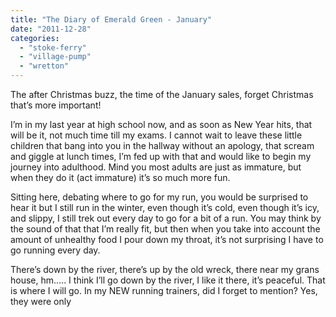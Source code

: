```yaml
---
title: "The Diary of Emerald Green - January"
date: "2011-12-28"
categories: 
  - "stoke-ferry"
  - "village-pump"
  - "wretton"
---
```


The after Christmas buzz, the time of the January sales, forget Christmas that’s more important!

I’m in my last year at high school now, and as soon as New Year hits, that will be it, not much time till my exams. I cannot wait to leave these little children that bang into you in the hallway without an apology, that scream and giggle at lunch times, I’m fed up with that and would like to begin my journey into adulthood. Mind you most adults are just as immature, but when they do it (act immature) it’s so much more fun.

Sitting here, debating where to go for my run, you would be surprised to hear it but I still run in the winter, even though it’s cold, even though it’s icy, and slippy, I still trek out every day to go for a bit of a run. You may think by the sound of that that I’m really fit, but then when you take into account the amount of unhealthy food I pour down my throat, it’s not surprising I have to go running every day.

There’s down by the river, there’s up by the old wreck, there near my grans house, hm….. I think I’ll go down by the river, I like it there, it’s peaceful. That is where I will go. In my NEW running trainers, did I forget to mention? Yes, they were only
